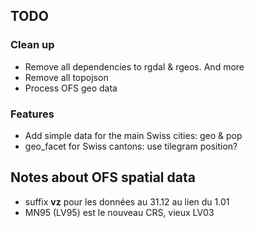## TODO

### Clean up
* Remove all dependencies to rgdal & rgeos. And more
* Remove all topojson
* Process OFS geo data

### Features
* Add simple data for the main Swiss cities: geo & pop 
* geo_facet for Swiss cantons: use tilegram position?



## Notes about OFS spatial data

* suffix **vz** pour les données au 31.12 au lien du 1.01
* MN95 (LV95) est le nouveau CRS, vieux LV03